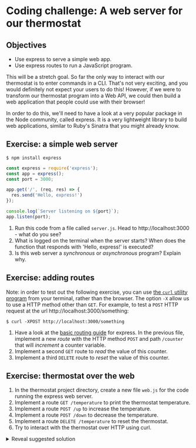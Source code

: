 # Coding challenge: A web server for our thermostat

## Objectives

 * Use express to serve a simple web app.
 * Use express routes to run a JavaScript program.

This will be a stretch goal. So far the only way to interact with our thermostat is to enter commands in a CLI. That's not very exciting, and you would definitely not expect your users to do this! However, if we were to transform our thermostat program into a Web API, we could then build a web application that people could use with their browser!

In order to do this, we'll need to have a look at a very popular package in the Node community, called express. It is a very lightweight library to build web applications, similar to Ruby's Sinatra that you might already know. 

## Exercise: a simple web server

```
$ npm install express
```

```javascript
const express = require('express');
const app = express();
const port = 3000;

app.get('/', (req, res) => {
  res.send('Hello, express!')
});

console.log(`Server listening on ${port}`);
app.listen(port);
```

1. Run this code from a file called `server.js`. Head to http://localhost:3000 - what do you see?
2. What is logged on the terminal when the server starts? When does the function that responds with 'Hello, express!' is executed?
3. Is this web server a *synchronous* or *asynchronous* program? Explain why.

## Exercise: adding routes

Note: in order to test out the following exercise, you can use [the `curl` utility program](https://idratherbewriting.com/learnapidoc/docapis_install_curl.html#make-a-test-api-call) from your terminal, rather than the browser. The option `-X` allow us to use a HTTP method other than `GET`. For example, to test a `POST` HTTP request at the url http://localhost:3000/something:

```
$ curl -XPOST http://localhost:3000/something
```

1. Have a look at the [basic routing guide](https://expressjs.com/en/starter/basic-routing.html) for express. In the previous file, implement a new *route* with the HTTP method `POST` and path `/counter` that will *increment* a counter variable.
2. Implement a second `GET` route to *read* the value of this counter.
3. Implement a third `DELETE` route to *reset* the value of this counter.


## Exercise: thermostat over the web

1. In the thermostat project directory, create a new file `web.js` for the code running the express web server.
2. Implement a route `GET /temperature` to print the thermostat temperature.
3. Implement a route `POST /up` to increase the temperature.
4. Implement a route `POST /down` to decrease the temperature.
5. Implement a route `DELETE /temperature` to reset the thermostat.
6. Try to interact with the thermostat over HTTP using curl.

<details>
<summary>Reveal suggested solution</summary>

```javascript
const express = require('express');
const app = express();
const Thermostat = require('./thermostat');
const port = 3000;

let thermostat = new Thermostat();

app.get('/', (req, res) => {
  res.send(`Current temperature is ${thermostat.getTemperature()}`);
});

app.post('/up', (req, res) => {
  thermostat.up();
  res.send(`Current temperature is ${thermostat.getTemperature()}`);
});

app.post('/down', (req, res) => {
  thermostat.down();
  res.send(`Current temperature is ${thermostat.getTemperature()}`);
});

app.delete('/temperature', (req, res) => {
  thermostat.reset();
  res.send(`Current temperature is ${thermostat.getTemperature()}`);
});

app.listen(port);
```

</details>